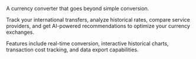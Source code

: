 A currency converter that goes beyond simple conversion.

Track your international transfers, analyze historical rates, compare service providers, and get AI-powered recommendations to optimize your currency exchanges.

Features include real-time conversion, interactive historical charts, transaction cost tracking, and data export capabilities.
